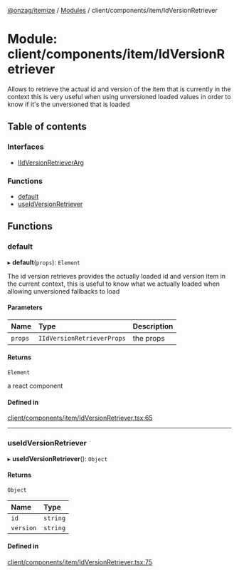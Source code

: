 [@onzag/itemize](../README.md) / [Modules](../modules.md) / client/components/item/IdVersionRetriever

# Module: client/components/item/IdVersionRetriever

Allows to retrieve the actual id and version of the item that is currently in the context
this is very useful when using unversioned loaded values in order to know if it's the unversioned
that is loaded

## Table of contents

### Interfaces

- [IIdVersionRetrieverArg](../interfaces/client_components_item_IdVersionRetriever.IIdVersionRetrieverArg.md)

### Functions

- [default](client_components_item_IdVersionRetriever.md#default)
- [useIdVersionRetriever](client_components_item_IdVersionRetriever.md#useidversionretriever)

## Functions

### default

▸ **default**(`props`): `Element`

The id version retrieves provides the actually loaded id and version item
in the current context, this is useful to know what we actually loaded
when allowing unversioned fallbacks to load

#### Parameters

| Name | Type | Description |
| :------ | :------ | :------ |
| `props` | `IIdVersionRetrieverProps` | the props |

#### Returns

`Element`

a react component

#### Defined in

[client/components/item/IdVersionRetriever.tsx:65](https://github.com/onzag/itemize/blob/73e0c39e/client/components/item/IdVersionRetriever.tsx#L65)

___

### useIdVersionRetriever

▸ **useIdVersionRetriever**(): `Object`

#### Returns

`Object`

| Name | Type |
| :------ | :------ |
| `id` | `string` |
| `version` | `string` |

#### Defined in

[client/components/item/IdVersionRetriever.tsx:75](https://github.com/onzag/itemize/blob/73e0c39e/client/components/item/IdVersionRetriever.tsx#L75)
